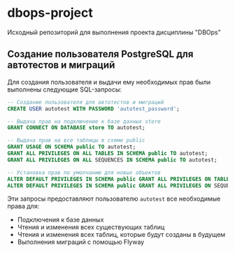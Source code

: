 # dbops-project
Исходный репозиторий для выполнения проекта дисциплины "DBOps"

## Создание пользователя PostgreSQL для автотестов и миграций

Для создания пользователя и выдачи ему необходимых прав были выполнены следующие SQL-запросы:

```sql
-- Создание пользователя для автотестов и миграций
CREATE USER autotest WITH PASSWORD 'autotest_password';

-- Выдача прав на подключение к базе данных store
GRANT CONNECT ON DATABASE store TO autotest;

-- Выдача прав на все таблицы в схеме public
GRANT USAGE ON SCHEMA public TO autotest;
GRANT ALL PRIVILEGES ON ALL TABLES IN SCHEMA public TO autotest;
GRANT ALL PRIVILEGES ON ALL SEQUENCES IN SCHEMA public TO autotest;

-- Установка прав по умолчанию для новых объектов
ALTER DEFAULT PRIVILEGES IN SCHEMA public GRANT ALL PRIVILEGES ON TABLES TO autotest;
ALTER DEFAULT PRIVILEGES IN SCHEMA public GRANT ALL PRIVILEGES ON SEQUENCES TO autotest;
```

Эти запросы предоставляют пользователю `autotest` все необходимые права для:
- Подключения к базе данных
- Чтения и изменения всех существующих таблиц
- Чтения и изменения всех таблиц, которые будут созданы в будущем
- Выполнения миграций с помощью Flyway
